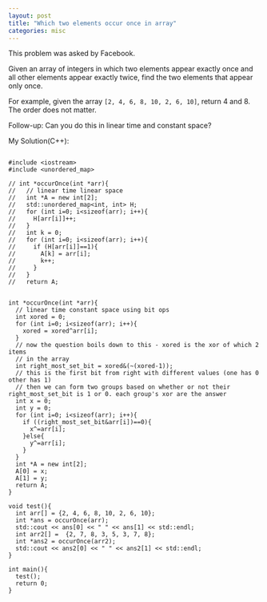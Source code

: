 ```yaml
---
layout: post
title: "Which two elements occur once in array"
categories: misc
---
```


This problem was asked by Facebook.

Given an array of integers in which two elements appear exactly once and all other elements appear exactly twice, find the two elements that appear only once.

For example, given the array `[2, 4, 6, 8, 10, 2, 6, 10]`, return 4 and 8. The order does not matter.

Follow-up: Can you do this in linear time and constant space?


My Solution(C++):
```

#include <iostream>
#include <unordered_map>

// int *occurOnce(int *arr){
//   // linear time linear space
//   int *A = new int[2];
//   std::unordered_map<int, int> H;
//   for (int i=0; i<sizeof(arr); i++){
//     H[arr[i]]++;
//   }
//   int k = 0;
//   for (int i=0; i<sizeof(arr); i++){
//     if (H[arr[i]]==1){
//       A[k] = arr[i];
//       k++;
//     }
//   }
//   return A;


int *occurOnce(int *arr){
  // linear time constant space using bit ops
  int xored = 0;
  for (int i=0; i<sizeof(arr); i++){
    xored = xored^arr[i];
  }
  // now the question boils down to this - xored is the xor of which 2 items
  // in the array
  int right_most_set_bit = xored&(~(xored-1));
  // this is the first bit from right with different values (one has 0 other has 1)
  // then we can form two groups based on whether or not their right_most_set_bit is 1 or 0. each group's xor are the answer
  int x = 0;
  int y = 0;
  for (int i=0; i<sizeof(arr); i++){
    if ((right_most_set_bit&arr[i])==0){
      x^=arr[i];
    }else{
      y^=arr[i];
    }
  }
  int *A = new int[2];
  A[0] = x;
  A[1] = y;
  return A;
}

void test(){
  int arr[] = {2, 4, 6, 8, 10, 2, 6, 10};
  int *ans = occurOnce(arr);
  std::cout << ans[0] << " " << ans[1] << std::endl;
  int arr2[] =  {2, 7, 8, 3, 5, 3, 7, 8};
  int *ans2 = occurOnce(arr2);
  std::cout << ans2[0] << " " << ans2[1] << std::endl;
}

int main(){
  test();
  return 0;
}
```
